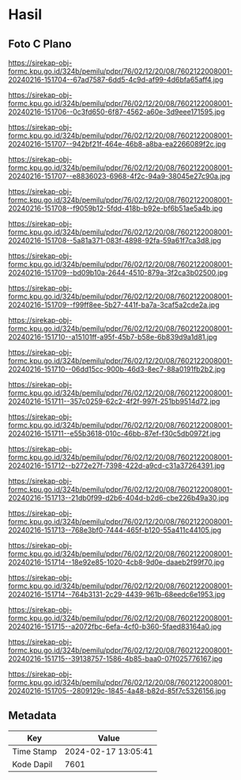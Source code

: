 # Hasil

## Foto C Plano

https://sirekap-obj-formc.kpu.go.id/324b/pemilu/pdpr/76/02/12/20/08/7602122008001-20240216-151704--67ad7587-6dd5-4c9d-af99-4d6bfa65aff4.jpg

https://sirekap-obj-formc.kpu.go.id/324b/pemilu/pdpr/76/02/12/20/08/7602122008001-20240216-151706--0c3fd650-6f87-4562-a60e-3d9eee171595.jpg

https://sirekap-obj-formc.kpu.go.id/324b/pemilu/pdpr/76/02/12/20/08/7602122008001-20240216-151707--942bf21f-464e-46b8-a8ba-ea2266089f2c.jpg

https://sirekap-obj-formc.kpu.go.id/324b/pemilu/pdpr/76/02/12/20/08/7602122008001-20240216-151707--e8836023-6968-4f2c-94a9-38045e27c90a.jpg

https://sirekap-obj-formc.kpu.go.id/324b/pemilu/pdpr/76/02/12/20/08/7602122008001-20240216-151708--f9059b12-5fdd-418b-b92e-bf6b51ae5a4b.jpg

https://sirekap-obj-formc.kpu.go.id/324b/pemilu/pdpr/76/02/12/20/08/7602122008001-20240216-151708--5a81a371-083f-4898-92fa-59a61f7ca3d8.jpg

https://sirekap-obj-formc.kpu.go.id/324b/pemilu/pdpr/76/02/12/20/08/7602122008001-20240216-151709--bd09b10a-2644-4510-879a-3f2ca3b02500.jpg

https://sirekap-obj-formc.kpu.go.id/324b/pemilu/pdpr/76/02/12/20/08/7602122008001-20240216-151709--f99ff8ee-5b27-441f-ba7a-3caf5a2cde2a.jpg

https://sirekap-obj-formc.kpu.go.id/324b/pemilu/pdpr/76/02/12/20/08/7602122008001-20240216-151710--a15101ff-a95f-45b7-b58e-6b839d9a1d81.jpg

https://sirekap-obj-formc.kpu.go.id/324b/pemilu/pdpr/76/02/12/20/08/7602122008001-20240216-151710--06dd15cc-900b-46d3-8ec7-88a0191fb2b2.jpg

https://sirekap-obj-formc.kpu.go.id/324b/pemilu/pdpr/76/02/12/20/08/7602122008001-20240216-151711--357c0259-62c2-4f2f-997f-251bb9514d72.jpg

https://sirekap-obj-formc.kpu.go.id/324b/pemilu/pdpr/76/02/12/20/08/7602122008001-20240216-151711--e55b3618-010c-46bb-87ef-f30c5db0972f.jpg

https://sirekap-obj-formc.kpu.go.id/324b/pemilu/pdpr/76/02/12/20/08/7602122008001-20240216-151712--b272e27f-7398-422d-a9cd-c31a37264391.jpg

https://sirekap-obj-formc.kpu.go.id/324b/pemilu/pdpr/76/02/12/20/08/7602122008001-20240216-151713--21db0f99-d2b6-404d-b2d6-cbe226b49a30.jpg

https://sirekap-obj-formc.kpu.go.id/324b/pemilu/pdpr/76/02/12/20/08/7602122008001-20240216-151713--768e3bf0-7444-465f-b120-55a411c44105.jpg

https://sirekap-obj-formc.kpu.go.id/324b/pemilu/pdpr/76/02/12/20/08/7602122008001-20240216-151714--18e92e85-1020-4cb8-9d0e-daaeb2f99f70.jpg

https://sirekap-obj-formc.kpu.go.id/324b/pemilu/pdpr/76/02/12/20/08/7602122008001-20240216-151714--764b3131-2c29-4439-961b-68eedc6e1953.jpg

https://sirekap-obj-formc.kpu.go.id/324b/pemilu/pdpr/76/02/12/20/08/7602122008001-20240216-151715--a2072fbc-6efa-4cf0-b360-5faed83164a0.jpg

https://sirekap-obj-formc.kpu.go.id/324b/pemilu/pdpr/76/02/12/20/08/7602122008001-20240216-151715--39138757-1586-4b85-baa0-07f025776167.jpg

https://sirekap-obj-formc.kpu.go.id/324b/pemilu/pdpr/76/02/12/20/08/7602122008001-20240216-151705--2809129c-1845-4a48-b82d-85f7c5326156.jpg


## Metadata

| Key        | Value               |
| ---------- | ------------------- |
| Time Stamp | 2024-02-17 13:05:41 |
| Kode Dapil | 7601                |



